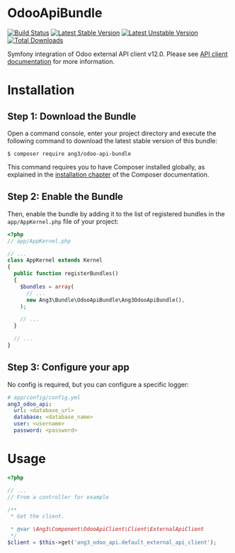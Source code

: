 OdooApiBundle
==============================

[![Build Status](https://travis-ci.org/Ang3/OdooApiBundle.svg?branch=master)](https://travis-ci.org/Ang3/OdooApiBundle) [![Latest Stable Version](https://poser.pugx.org/ang3/odoo-api-bundle/v/stable)](https://packagist.org/packages/ang3/odoo-api-bundle) [![Latest Unstable Version](https://poser.pugx.org/ang3/odoo-api-bundle/v/unstable)](https://packagist.org/packages/ang3/odoo-api-bundle) [![Total Downloads](https://poser.pugx.org/ang3/odoo-api-bundle/downloads)](https://packagist.org/packages/ang3/odoo-api-bundle)

Symfony integration of Odoo external API client v12.0. Please see [API client documentation](https://github.com/Ang3/php-odoo-api-client) for more information.

Installation
============

Step 1: Download the Bundle
---------------------------

Open a command console, enter your project directory and execute the
following command to download the latest stable version of this bundle:

```console
$ composer require ang3/odoo-api-bundle
```

This command requires you to have Composer installed globally, as explained
in the [installation chapter](https://getcomposer.org/doc/00-intro.md)
of the Composer documentation.

Step 2: Enable the Bundle
-------------------------

Then, enable the bundle by adding it to the list of registered bundles
in the `app/AppKernel.php` file of your project:

```php
<?php
// app/AppKernel.php

// ...
class AppKernel extends Kernel
{
  public function registerBundles()
  {
    $bundles = array(
      // ...
      new Ang3\Bundle\OdooApiBundle\Ang3OdooApiBundle(),
    );

    // ...
  }

  // ...
}
```

Step 3: Configure your app
--------------------------

No config is required, but you can configure a specific logger:

```yaml
# app/config/config.yml
ang3_odoo_api:
  url: <database_url>
  database: <database_name>
  user: <username>
  password: <password>
```

Usage
=====

```php
<?php

// ...
// From a controller for example

/**
 * Get the client.

 * @var \Ang3\Component\OdooApiClient\Client\ExternalApiClient
 */
$client = $this->get('ang3_odoo_api.default_external_api_client');

```